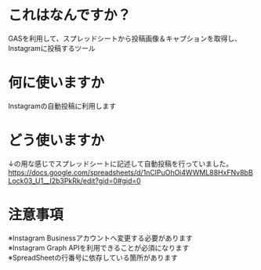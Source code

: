 # これはなんですか？
GASを利用して、スプレッドシートから投稿画像＆キャプションを取得し、Instagramに投稿するツール  

# 何に使いますか
Instagramの自動投稿に利用します

# どう使いますか
↓の用な感じでスプレッドシートに記述して自動投稿を行っていました。
https://docs.google.com/spreadsheets/d/1nClPuOhOi4WWML88HxFNv8bBLock03_U1__I2b3PkRk/edit?gid=0#gid=0


# 注意事項
※Instagram Businessアカウントへ変更する必要があります  
※Instagram Graph APIを利用できることが必須になります  
※SpreadSheetの行番号に依存している箇所があります
